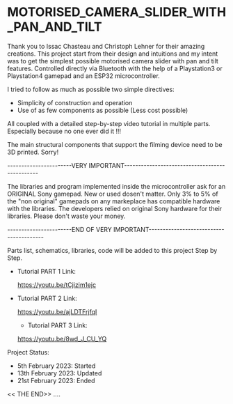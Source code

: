 # MOTORISED_CAMERA_SLIDER_WITH_PAN_AND_TILT


Thank you to Issac Chasteau and Christoph Lehner for their amazing creations.
This project start from their design and intuitions and my intent was to get the
simplest possible motorised camera slider with pan and tilt features.
Controlled directly via Bluetooth with the help of a Playstation3 or Playstation4 gamepad
and an ESP32 microcontroller.

I tried to follow as much as possible two simple directives: 

- Simplicity of construction and operation
- Use of as few components as possible (Less cost possible)

All coupled with a detailed step-by-step video tutorial in multiple parts.
Especially because no one ever did it !!!

The main structural components that support the filming device need to be 3D printed.
Sorry!


-----------------------VERY IMPORTANT-----------------------------------------------

The libraries and program implemented inside the microcontroller ask for an
ORIGINAL Sony gamepad. 
New or used dosen't matter.
Only 3% to 5% of the "non original" gamepads on any markeplace has compatible
hardware with the libraries.
The developers relied on original Sony hardware for their libraries.
Please don't waste your money.

-----------------------END OF VERY IMPORTANT----------------------------------------


Parts list, schematics, libraries, code will be added to this project Step by Step.


- Tutorial PART 1 Link:

   https://youtu.be/tCjizim1ejc 
   

- Tutorial PART 2 Link:

   https://youtu.be/ajLDTFrjfqI
   
   
   - Tutorial PART 3 Link:

   https://youtu.be/8wd_J_CU_YQ

Project Status:

- 5th  February 2023: Started
- 13th February 2023: Updated 
- 21st February 2023: Ended




<< THE END>> ....



